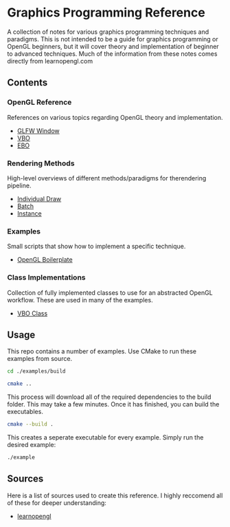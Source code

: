 # Graphics Programming Reference
A collection of notes for various graphics programming techniques and paradigms. This is not intended to be a guide for graphics programming or OpenGL beginners, but it will cover theory and implementation of beginner to advanced techniques. Much of the information from these notes comes directly from learnopengl.com


## Contents

### OpenGL Reference
References on various topics regarding OpenGL theory and implementation. 
- [GLFW Window](./opengl_reference/window.md)
- [VBO](./opengl_reference/vbo.md)
- [EBO](./opengl_reference/ebo.md)

### Rendering Methods
High-level overviews of different methods/paradigms for therendering pipeline.
- [Individual Draw](./rendering_methods/individual_draw_rendering.md)
- [Batch](./rendering_methods/batch_rendering.md)
- [Instance](./rendering_methods/instance_rendering.md)

### Examples
Small scripts that show how to implement a specific technique.
- [OpenGL Boilerplate](./examples/01_boilerplate.cpp)

### Class Implementations
Collection of fully implemented classes to use for an abstracted OpenGL workflow. 
These are used in many of the examples. 
- [VBO Class](./examples/src/vbo.cpp)

## Usage
This repo contains a number of examples. Use CMake to run these examples from source.

```bash
cd ./examples/build

cmake ..
```

This process will download all of the required dependencies to the build folder. This may take a few minutes. Once it has finished, you can build the executables. 

```bash
cmake --build .

```

This creates a seperate executable for every example. Simply run the desired example:

```bash
./example
```

## Sources
Here is a list of sources used to create this reference. I highly reccomend all of these for deeper understanding:
- [learnopengl](https://learnopengl.com)